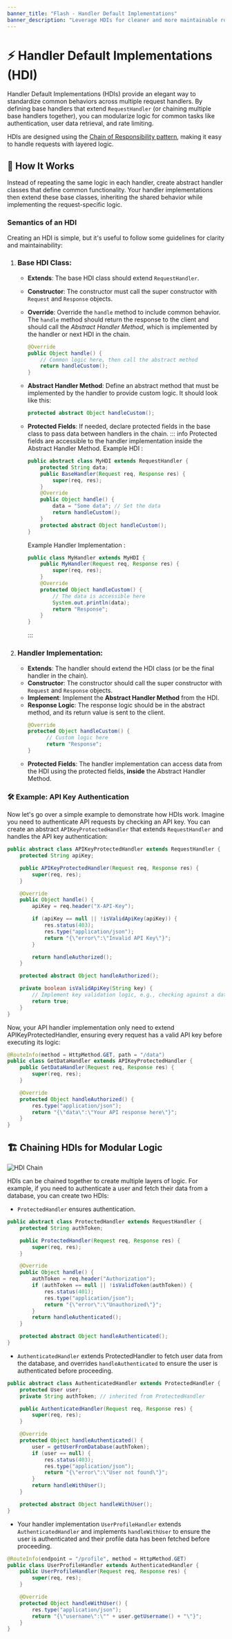 ```yaml
---
banner_title: "Flash - Handler Default Implementations"
banner_description: "Leverage HDIs for cleaner and more maintainable route logic."
---
```


# ⚡ Handler Default Implementations (HDI)

Handler Default Implementations (HDIs) provide an elegant way to standardize common behaviors across multiple request handlers. By defining base handlers that extend `RequestHandler` (or chaining multiple base handlers together), you can modularize logic for common tasks like authentication, user data retrieval, and rate limiting.

HDIs are designed using the [Chain of Responsibility pattern](https://en.wikipedia.org/wiki/Chain-of-responsibility_pattern), making it easy to handle requests with layered logic.

## 🔗 How It Works

Instead of repeating the same logic in each handler, create abstract handler classes that define common functionality. Your handler implementations then extend these base classes, inheriting the shared behavior while implementing the request-specific logic.

### Semantics of an HDI

Creating an HDI is simple, but it's useful to follow some guidelines for clarity and maintainability:

1. ### **Base HDI Class**:
    - **Extends**: The base HDI class should extend `RequestHandler`.
    - **Constructor**: The constructor must call the super constructor with `Request` and `Response` objects.
    - **Override**: Override the `handle` method to include common behavior.
      The `handle` method should return the response to the client and should call the _Abstract Handler Method_, which is implemented by the handler or next HDI in the chain.
      ```java
      @Override
      public Object handle() {
          // Common logic here, then call the abstract method
          return handleCustom();
      }
      ```
    - **Abstract Handler Method**: Define an abstract method that must be implemented by the handler to provide custom logic. It should look like this:
      ```java
      protected abstract Object handleCustom();
      ```
    - **Protected Fields**: If needed, declare protected fields in the base class to pass data between handlers in the chain.
      ::: info
      Protected fields are accessible to the handler implementation inside the Abstract Handler Method.
      Example HDI :
         ```java
         public abstract class MyHDI extends RequestHandler {
             protected String data; 
             public BaseHandler(Request req, Response res) {
                 super(req, res);
             }
             @Override
             public Object handle() {
                 data = "Some data"; // Set the data
                 return handleCustom();
             }
             protected abstract Object handleCustom();
         }
         ```

      Example Handler Implementation :

         ```java
         public class MyHandler extends MyHDI {
             public MyHandler(Request req, Response res) {
                 super(req, res);
             }
             @Override
             protected Object handleCustom() {
                 // The data is accessible here
                 System.out.println(data);
                 return "Response";
             }
         }
         ```
      :::

2. ### **Handler Implementation**:
    - **Extends**: The handler should extend the HDI class (or be the final handler in the chain).
    - **Constructor**: The constructor should call the super constructor with `Request` and `Response` objects.
    - **Implement**: Implement the **Abstract Handler Method** from the HDI.
    - **Response Logic**: The response logic should be in the abstract method, and its return value is sent to the client.
      ```java
      @Override
      protected Object handleCustom() {
            // Custom logic here
            return "Response";
      }
      ```
    - **Protected Fields**: The handler implementation can access data from the HDI using the protected fields, **inside** the Abstract Handler Method.

### 🛠 Example: API Key Authentication

Now let's go over a simple example to demonstrate how HDIs work. Imagine you need to authenticate API requests by checking an API key. You can create an abstract `APIKeyProtectedHandler` that extends `RequestHandler` and handles the API key authentication:

```java
public abstract class APIKeyProtectedHandler extends RequestHandler {
    protected String apiKey;

    public APIKeyProtectedHandler(Request req, Response res) {
        super(req, res);
    }

    @Override
    public Object handle() {
        apiKey = req.header("X-API-Key");

        if (apiKey == null || !isValidApiKey(apiKey)) {
            res.status(403);
            res.type("application/json");
            return "{\"error\":\"Invalid API Key\"}";
        }

        return handleAuthorized();
    }

    protected abstract Object handleAuthorized();

    private boolean isValidApiKey(String key) {
        // Implement key validation logic, e.g., checking against a database
        return true;
    }
}
```

Now, your API handler implementation only need to extend APIKeyProtectedHandler, ensuring every request has a valid API key before executing its logic:

```java
@RouteInfo(method = HttpMethod.GET, path = "/data")
public class GetDataHandler extends APIKeyProtectedHandler {
    public GetDataHandler(Request req, Response res) {
        super(req, res);
    }

    @Override
    protected Object handleAuthorized() {
        res.type("application/json");
        return "{\"data\":\"Your API response here\"}";
    }
}
```

## 🏗️ Chaining HDIs for Modular Logic

![HDI Chain](../assets/hdichain.png)

HDIs can be chained together to create multiple layers of logic. For example, if you need to authenticate a user and fetch their data from a database, you can create two HDIs:

- `ProtectedHandler` ensures authentication.

```java
public abstract class ProtectedHandler extends RequestHandler {
    protected String authToken;

    public ProtectedHandler(Request req, Response res) {
        super(req, res);
    }

    @Override
    public Object handle() {
        authToken = req.header("Authorization");
        if (authToken == null || !isValidToken(authToken)) {
            res.status(401);
            res.type("application/json");
            return "{\"error\":\"Unauthorized\"}";
        }
        return handleAuthenticated();
    }

    protected abstract Object handleAuthenticated();
}
```

- `AuthenticatedHandler` extends ProtectedHandler to fetch user data from the database, and overrides `handleAuthenticated` to ensure the user is authenticated before proceeding.

```java
public abstract class AuthenticatedHandler extends ProtectedHandler {
    protected User user;
    private String authToken; // inherited from ProtectedHandler

    public AuthenticatedHandler(Request req, Response res) {
        super(req, res);
    }

    @Override
    protected Object handleAuthenticated() {
        user = getUserFromDatabase(authToken);
        if (user == null) {
            res.status(403);
            res.type("application/json");
            return "{\"error\":\"User not found\"}";
        }
        return handleWithUser();
    }

    protected abstract Object handleWithUser();
}
```

- Your handler implementation `UserProfileHandler` extends `AuthenticatedHandler` and implements `handleWithUser` to ensure the user is authenticated and their profile data has been fetched before proceeding.

```java
@RouteInfo(endpoint = "/profile", method = HttpMethod.GET)
public class UserProfileHandler extends AuthenticatedHandler {
    public UserProfileHandler(Request req, Response res) {
        super(req, res);
    }

    @Override
    protected Object handleWithUser() {
        res.type("application/json");
        return "{\"username\":\"" + user.getUsername() + "\"}";
    }
}
```